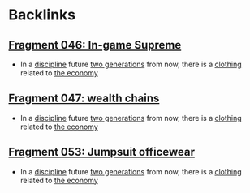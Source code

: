 
# Backlinks
## [Fragment 046: In-game Supreme](<Fragment 046: In-game Supreme.md>)
- In a [discipline](<discipline.md>) future [two generations](<two generations.md>) from now, there is a [clothing](<clothing.md>) related to [the economy](<the economy.md>)

## [Fragment 047: wealth chains](<Fragment 047: wealth chains.md>)
- In a [discipline](<discipline.md>) future [two generations](<two generations.md>) from now, there is a [clothing](<clothing.md>) related to [the economy](<the economy.md>)

## [Fragment 053: Jumpsuit officewear](<Fragment 053: Jumpsuit officewear.md>)
- In a [discipline](<discipline.md>) future [two generations](<two generations.md>) from now, there is a [clothing](<clothing.md>) related to [the economy](<the economy.md>)

